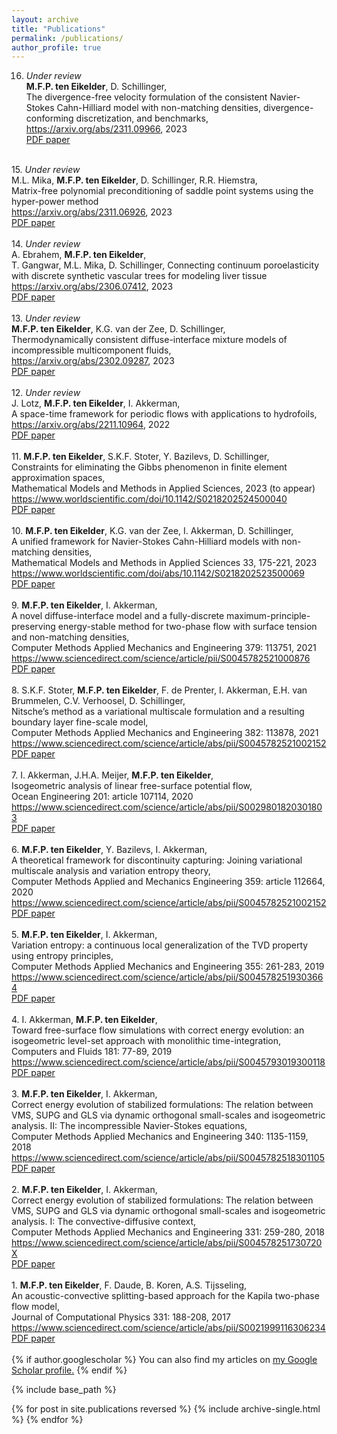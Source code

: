 ```yaml
---
layout: archive
title: "Publications"
permalink: /publications/
author_profile: true
---
```


16. <i> Under review </i><br> <b>M.F.P. ten Eikelder</b>, D. Schillinger, <br>
The divergence-free velocity formulation of the consistent Navier-Stokes Cahn-Hilliard model with non-matching densities, divergence-conforming discretization, and benchmarks, <br>
<a href="https://arxiv.org/abs/2311.09966">https://arxiv.org/abs/2311.09966</a>, 2023 <br>
<a href="http://marcoteneikelder.github.io/files/ten_Eikelder_2023_divNSCH_arxiv.pdf">PDF paper</a> <br>
<br>
15. <i> Under review </i><br> M.L. Mika, <b>M.F.P. ten Eikelder</b>, D. Schillinger, R.R. Hiemstra, <br>
Matrix-free polynomial preconditioning of saddle point systems using the hyper-power method <br>
<a href="https://arxiv.org/abs/2311.06926">https://arxiv.org/abs/2311.06926</a>, 2023 <br>
<a href="http://marcoteneikelder.github.io/files/Mika_2023_arxiv.pdf">PDF paper</a> <br>
<br>
14. <i> Under review </i><br> A. Ebrahem, <b>M.F.P. ten Eikelder</b>, <br>
T. Gangwar, M.L. Mika, D. Schillinger, Connecting continuum poroelasticity with discrete synthetic vascular trees for modeling liver tissue <br>
<a href="https://arxiv.org/abs/2306.07412">https://arxiv.org/abs/2306.07412</a>, 2023 <br>
<a href="http://marcoteneikelder.github.io/files/Ebrahem_2023_arxiv.pdf">PDF paper</a> <br>
<br>
13. <i> Under review </i><br> <b>M.F.P. ten Eikelder</b>, K.G. van der Zee, D. Schillinger, <br>
Thermodynamically consistent diffuse-interface mixture models of incompressible multicomponent fluids, <br>
<a href="https://arxiv.org/abs/2302.09287">https://arxiv.org/abs/2302.09287</a>, 2023 <br>
<a href="http://marcoteneikelder.github.io/files/ten_Eikelder_2023_mix_arxiv.pdf">PDF paper</a> <br>
<br>
12. <i> Under review </i><br> J. Lotz, <b>M.F.P. ten Eikelder</b>, I. Akkerman, <br>
A space-time framework for periodic flows with applications to hydrofoils, <br>
<a href="https://arxiv.org/abs/2211.10964">https://arxiv.org/abs/2211.10964</a>, 2022 <br>
<a href="http://marcoteneikelder.github.io/files/Lotz_2022_arxiv.pdf">PDF paper</a> <br>
<br>
11. <b>M.F.P. ten Eikelder</b>, S.K.F. Stoter, Y. Bazilevs, D. Schillinger, <br>
Constraints for eliminating the Gibbs phenomenon in finite element approximation spaces, <br>
Mathematical Models and Methods in Applied Sciences, 2023 (to appear) <br>
<a href="https://www.worldscientific.com/doi/10.1142/S0218202524500040">https://www.worldscientific.com/doi/10.1142/S0218202524500040</a> <br>
<a href="http://marcoteneikelder.github.io/files/ten_Eikelder_2023_constraints_arxiv.pdf">PDF paper</a> <br>
<br>
10. <b>M.F.P. ten Eikelder</b>, K.G. van der Zee, I. Akkerman, D. Schillinger,<br>
A unified framework for Navier-Stokes Cahn-Hilliard models with non-matching densities, <br>
Mathematical Models and Methods in Applied Sciences 33, 175-221, 2023 <br>
<a href="https://www.worldscientific.com/doi/abs/10.1142/S0218202523500069">https://www.worldscientific.com/doi/abs/10.1142/S0218202523500069</a> <br>
<a href="http://marcoteneikelder.github.io/files/ten_Eikelder_2023_NSCH_M3AS.pdf">PDF paper</a> <br>
<br>
9. <b>M.F.P. ten Eikelder</b>, I. Akkerman, <br>
A novel diffuse-interface model and a fully-discrete maximum-principle-preserving energy-stable method for two-phase flow with
surface tension and non-matching densities,<br>
Computer Methods Applied Mechanics and Engineering 379: 113751, 2021<br>
<a href="https://www.sciencedirect.com/science/article/pii/S0045782521000876">https://www.sciencedirect.com/science/article/pii/S0045782521000876</a> <br>
<a href="http://marcoteneikelder.github.io/files/ten_Eikelder_2021_energyLS_arxiv.pdf">PDF paper</a> <br>
<br>
8. S.K.F. Stoter, <b>M.F.P. ten Eikelder</b>, F. de Prenter, I. Akkerman, E.H. van Brummelen, C.V. Verhoosel, D. Schillinger, <br>
Nitsche’s method as a variational multiscale formulation and a resulting boundary layer fine-scale model, <br>
Computer Methods Applied Mechanics and Engineering 382: 113878, 2021 <br>
<a href="https://www.sciencedirect.com/science/article/abs/pii/S0045782521002152">https://www.sciencedirect.com/science/article/abs/pii/S0045782521002152</a> <br>
<a href="http://marcoteneikelder.github.io/files/Stoter_2021_VMSNitsche_arxiv.pdf">PDF paper</a> <br>
<br>
7. I. Akkerman, J.H.A. Meijer, <b>M.F.P. ten Eikelder</b>, <br>
Isogeometric analysis of linear free-surface potential flow, <br>
Ocean Engineering 201: article 107114, 2020 <br>
<a href="https://www.sciencedirect.com/science/article/abs/pii/S0029801820301803">https://www.sciencedirect.com/science/article/abs/pii/S0029801820301803</a> <br>
<a href="http://marcoteneikelder.github.io/files/Akkerman_2020_IGApotflow_arxiv.pdf">PDF paper</a> <br>
<br>
6. <b>M.F.P. ten Eikelder</b>, Y. Bazilevs, I. Akkerman,<br>
A theoretical framework for discontinuity capturing: Joining variational multiscale analysis and variation entropy
theory,<br>
Computer Methods Applied and Mechanics Engineering 359: article 112664, 2020 <br>
<a href="https://www.sciencedirect.com/science/article/abs/pii/S0045782519305493">https://www.sciencedirect.com/science/article/abs/pii/S0045782521002152</a> <br>
<a href="http://marcoteneikelder.github.io/files/ten_Eikelder_2020_VMSDC_CMAME.pdf">PDF paper</a> <br>
<br>
5. <b>M.F.P. ten Eikelder</b>, I. Akkerman, <br>
Variation entropy: a continuous local generalization of the TVD property using entropy principles, <br>
Computer Methods Applied Mechanics and Engineering 355: 261-283, 2019 <br>
<a href="https://www.sciencedirect.com/science/article/abs/pii/S0045782519303664">https://www.sciencedirect.com/science/article/abs/pii/S0045782519303664</a> <br>
<a href="http://marcoteneikelder.github.io/files/ten_Eikelder_2019_VE_arxiv.pdf">PDF paper</a> <br>
<br>
4. I. Akkerman, <b>M.F.P. ten Eikelder</b>,<br>
Toward free-surface flow simulations with correct energy evolution: an isogeometric level-set approach with monolithic time-integration,<br>
Computers and Fluids 181: 77-89, 2019 <br>
<a href="https://www.sciencedirect.com/science/article/abs/pii/S0045793019300118">https://www.sciencedirect.com/science/article/abs/pii/S0045793019300118</a> <br>
<a href="http://marcoteneikelder.github.io/files/Akkerman_2019_towardenergy_arxiv.pdf">PDF paper</a> <br>
<br>
3. <b>M.F.P. ten Eikelder</b>, I. Akkerman,<br>
Correct energy evolution of stabilized formulations: The relation between VMS, SUPG and GLS via dynamic orthogonal small-scales and isogeometric analysis. II: The incompressible Navier-Stokes equations,<br>
Computer Methods Applied Mechanics and Engineering 340: 1135-1159, 2018 <br>
<a href="https://www.sciencedirect.com/science/article/abs/pii/S0045782518301105">https://www.sciencedirect.com/science/article/abs/pii/S0045782518301105</a> <br>
<a href="http://marcoteneikelder.github.io/files/ten_Eikelder_2018_energyNS_arxiv.pdf">PDF paper</a> <br>
<br>
2. <b>M.F.P. ten Eikelder</b>, I. Akkerman, <br>
Correct energy evolution of stabilized formulations: The relation between VMS, SUPG and GLS via dynamic orthogonal small-scales and isogeometric analysis. I: The convective-diffusive context, <br>
Computer Methods Applied Mechanics and Engineering 331: 259-280, 2018 <br>
<a href="https://www.sciencedirect.com/science/article/abs/pii/S004578251730720X">https://www.sciencedirect.com/science/article/abs/pii/S004578251730720X</a> <br>
<a href="http://marcoteneikelder.github.io/files/ten_Eikelder_2018_energyCD_arxiv">PDF paper</a> <br>
<br>
1. <b>M.F.P. ten Eikelder</b>, F. Daude, B. Koren, A.S. Tijsseling, <br>
An acoustic-convective splitting-based approach for the Kapila two-phase flow model, <br>
Journal of Computational Physics 331: 188-208, 2017 <br>
<a href="https://www.sciencedirect.com/science/article/abs/pii/S0021999116306234">https://www.sciencedirect.com/science/article/abs/pii/S0021999116306234</a> <br>
<a href="http://marcoteneikelder.github.io/files/ten_Eikelder_2016_arxiv.pdf">PDF paper</a> <br>
<br>
{% if author.googlescholar %}
  You can also find my articles on <u><a href="{{author.googlescholar}}">my Google Scholar profile</a>.</u>
{% endif %}

{% include base_path %}

{% for post in site.publications reversed %}
  {% include archive-single.html %}
{% endfor %}

